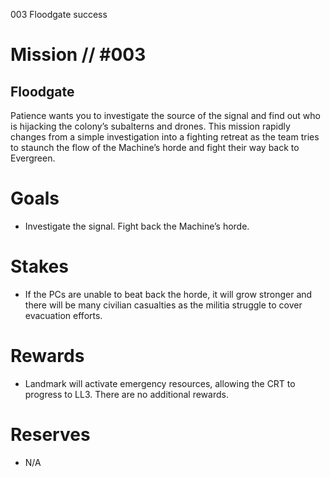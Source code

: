 003
Floodgate
success

# Mission // #003

## Floodgate

Patience wants you to investigate the source of the signal and find out who is hĳacking the colony’s subalterns and drones. This mission rapidly changes from a simple investigation into a fighting retreat as the team tries to staunch the flow of the Machine’s horde and fight their way back to Evergreen.

# Goals

- Investigate  the  signal.  Fight  back  the Machine’s  horde.

# Stakes

- If the PCs are unable to beat back the horde, it will grow stronger and there will be many civilian casualties as the militia struggle to cover evacuation efforts.

# Rewards

- Landmark will activate emergency resources, allowing the CRT to progress to LL3. There are no additional rewards.

# Reserves

- N/A